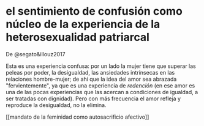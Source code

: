 # el sentimiento de confusión como núcleo de la experiencia de la heterosexualidad patriarcal
De @segato&illouz2017

Esta es una experiencia confusa: por un lado la mujer tiene que superar las peleas por poder, la desigualdad, las ansiedades intrínsecas en las relaciones hombre-mujer; de ahí que la idea del amor sea abrazada "fervientemente", ya que es una experiencia de *redención* (en ese amor es una de las pocas experiencias que las acercan a condiciones de igualdad, a ser tratadas con dignidad). Pero con más frecuencia el amor refleja y reproduce la desigualdad, no la elimina.

[[mandato de la feminidad como autosacrificio afectivo]]